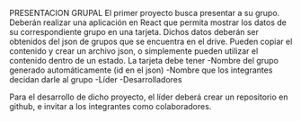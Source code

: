 PRESENTACION GRUPAL
El primer proyecto busca presentar a su grupo. Deberán realizar una aplicación en React que permita mostrar los datos de su correspondiente grupo en una tarjeta. Dichos datos deberán ser obtenidos del json de grupos que se encuentra en el drive.
Pueden copiar el contenido y crear un archivo json, o simplemente pueden utilizar el contenido dentro de un estado.
La tarjeta debe tener
-Nombre del grupo generado automáticamente (id en el json)
-Nombre que los integrantes decidan darle al grupo
-Líder
-Desarrolladores

Para el desarrollo de dicho proyecto, el líder deberá crear un repositorio en github, e invitar a los integrantes como colaboradores.
